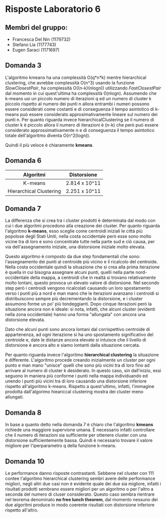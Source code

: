 
# Risposte Laboratorio 6

## Membri del gruppo:

* Francesca Del Nin (1179732)
* Stefano Lia (1177743)
* Eugen Saraci (1171697)

## Domanda 3

L'algoritmo kmeans ha una complessità O(q\*n\*k) mentre hierarchical clustering, che avrebbe complessità O(n^3)
usando la funzione *SlowClosestPair*, ha complessità O((n-k)(nlogn)) utilizzando *FastClosestPair* dal momento in 
cui quest'ultima ha complessità 0(nlogn).
Assumendo che k-means usi un piccolo numero di iterazioni q ed un numero di cluster k piccolo rispetto al numero dei
punti n allora entrambi i numeri possono essere considerati come costanti e di conseguenza il tempo asintotico
di k-means può essere considerato approsimativamente lineare sul numero dei punti n.
Per quanto riguarda invece hierarchicalClustering se il numero di cluster k è piccolo allora il numero
di iterazioni è (n-k) che però può essere considerato approssimativamente n e di conseguenza il tempo asintotico 
totale dell'algoritmo diventa O(n^2(logn)).

Quindi il più veloce è chiaramente **kmeans**.
              
## Domanda 6

| Algoritmi | Distorsione
|:---:|:---:|
| K-means | 2.814 x 10^11|
| Hierarchical Clustering | 2.251 x 10^11 |

## Domanda 7

La differenza che si crea tra i cluster prodotti è determinata dal modo con cui i due algoritmi procedono alla creazione dei cluster. Per quanto riguarda l'algoritmo **k-means**, esso sceglie come centroidi iniziali le città 
più popolose degli Stati Uniti, nella costa occidentale però esse sono molto vicine tra di loro e sono
concentrate tutte nella parte sud e ciò causa, per via dell'assegnamento iniziale, una distorsione iniziale
molto elevata.

Questo algoritmo è composto da due step fondamentali che sono: l'assegnamento dei punti al centroide più vicino 
e il ricalcolo del centroide. Nella costa occidentale quindi la situazione che si crea alla prima iterazione è quella in cui bisogna assegnare alcuni punti, quelli nella parte nord-occidentale della mappa, a centroidi che in realtà si trovano relativamente molto lontani, questo provoca un elevato valore di distorsione.
Nel secondo step però i centroidi 
vengono ricalcolati causando un loro spostamento verso i punti più a nord e man mano che le iterazioni avanzano i centroidi si distribuiscono sempre più decrementando la distorsione, e i cluster assumono forme un po' più tondeggianti. Dopo cinque iterazioni 
però la situazione ancora non è ideale: si nota, infatti, che alcuni cluster (evidenti nella zona occidentale) hanno 
una forma "allungata" con ancora una distorsione elevata.


Dato che alcuni punti sono ancora lontani dal corrispettivo
centroide di appartenenza, ad ogni iterazione si ha uno spostamento significativo del centroide
e, date le distanze ancora elevate si intuisce che il livello di distorsione è ancora alto e siamo lontanti dalla
situazione cercata.

Per quanto riguarda invece l'algoritmo **hierarchical clustering** la situazione è differente. L'algoritmo procede creando inizialmente un cluster per ogni punto e man mano "unisce" quelli che sono più vicini tra di loro fino ad arrivare al numero di cluster k desiderato. In questo caso, sin dall'inizio, essi seguono in maniera più conforme i punti nella mappa individuando ed unendo i punti più vicini tra di loro causando una distorsione inferiore rispetto all'algoritmo k-means. Rispetto a quest'ultimo, infatti, l'immagine prodotta dall'algorimo hieariccal clustering 
mostra dei cluster meno allungati.

## Domanda 8
In base a quanto detto nella domanda 7 è chiaro che l'algoritmo **kmeans** richiede una maggiore supervione umana. È necessario infatti controllare che il numero di iterazioni sia sufficiente per ottenere cluster con una distorsione sufficientemente
bassa. Quindi è necessario trovare il valore migliore per l'iperparametro q della funzione k-means.


## Domanda 10

Le performance danno risposte contrastanti. Sebbene nel cluster con 111 contee l'algoritmo hierarchical 
clustering sembri avere delle performance migliori, negli altri due casi non è evidente quale dei due sia migliore, infatti
i risultati prodotti sembrano essere migliori per un algoritmo o per l'altro a seconda del numero di cluser considerato. 
Questo caso sembra rientrare nel teorema denominato **no free lunch theorem**, dal momento nessuno dei due algoritmi
produce in modo coerente risultati con distorsione inferiore rispetto all'altro.






